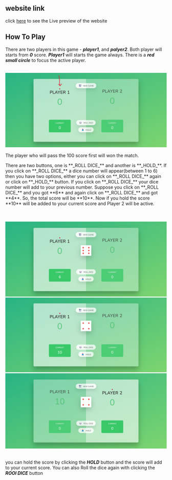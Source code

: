 ## website link
click [here](https://sumanislam.github.io/pig-game/) to see the Live preview of the website

## How To Play
There are two players in this game - **_player1_**, and **_palyer2_**. Both player will starts from **_0_** score. **_Player1_** will starts the game always. There is a **_red small circle_** to focus the active player.

<br>
<img src="/readmeimage/1.png"/>
<br>

<p>The player who will pass the 100 score first will won the match.</p>

<p>There are two buttons, one is **_ROLL DICE_** and another is **_HOLD_**. If you click on **_ROLL DICE_** a dice number will appear(between 1 to 6) then you have two options, either you can  click on **_ROLL DICE_** again or click on **_HOLD_** button. If you click on **_ROLL DICE_** your dice number will add to your previous number. Suppose you click on **_ROLL DICE_** and you got **6** and again click on **_ROLL DICE_** and got **4**. So, the total score will be **10**. Now if you hold the score **10** will be added to your current score and Player 2 will be active.</p>
<br>
<br>
<img src="/readmeimage/2.png">
<br>
<img src="readmeimage/3.png">
<br>
<img src="readmeimage/4.png">
<br><br>








you can hold the score by clicking the **_HOLD_** button and the score will add to your current score. You can also Roll the dice again with clicking the **_ROOl DICE_** button<p>
